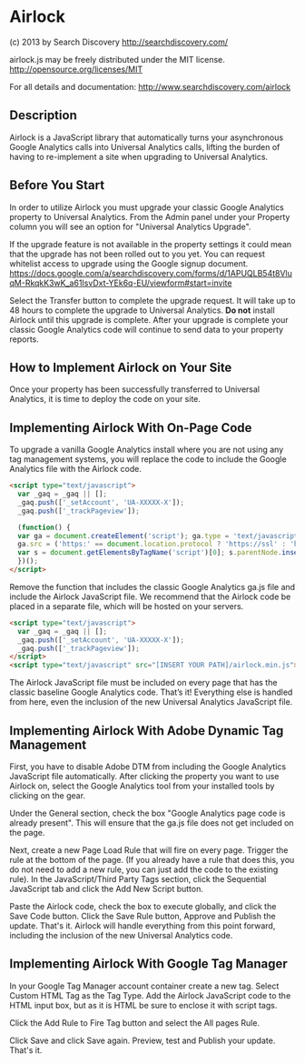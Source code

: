 # Airlock

(c) 2013 by Search Discovery <http://searchdiscovery.com/>

airlock.js may be freely distributed under the MIT license. http://opensource.org/licenses/MIT

For all details and documentation: http://www.searchdiscovery.com/airlock

## Description
Airlock is a JavaScript library that automatically turns your asynchronous Google Analytics calls into Universal Analytics calls, lifting the burden of having to re-implement a site when upgrading to Universal Analytics.

## Before You Start

In order to utilize Airlock you must upgrade your classic Google Analytics property to Universal Analytics. From the Admin panel under your Property column you will see an option for "Universal Analytics Upgrade".

If the upgrade feature is not available in the property settings it could mean that the upgrade has not been rolled out to you yet. You can request whitelist access to upgrade using the Google signup document. https://docs.google.com/a/searchdiscovery.com/forms/d/1APUQLB54t8VluqM-RkqkK3wK_a61IsvDxt-YEk6q-EU/viewform#start=invite

Select the Transfer button to complete the upgrade request. It will take up to 48 hours to complete the upgrade to Universal Analytics. **Do not** install Airlock until
this upgrade is complete. After your upgrade is complete your classic Google
Analytics code will continue to send data to your property reports.

## How to Implement Airlock on Your Site
Once your property has been successfully transferred to Universal Analytics, it is time to deploy the code on your site.

## Implementing Airlock With On-Page Code
To upgrade a vanilla Google Analytics install where you are not using any tag management systems, you will replace the code to include the Google Analytics file with the Airlock code.

```html
<script type="text/javascript">
  var _gaq = _gaq || [];
  _gaq.push(['_setAccount', 'UA-XXXXX-X']);
  _gaq.push(['_trackPageview']);

  (function() {
  var ga = document.createElement('script'); ga.type = 'text/javascript'; ga.async = true;
  ga.src = ('https:' == document.location.protocol ? 'https://ssl' : 'http://www') + '.google-analytics.com/ga.js';
  var s = document.getElementsByTagName('script')[0]; s.parentNode.insertBefore(ga, s);
  })();
</script>
```

Remove the function that includes the classic Google Analytics ga.js file and include the Airlock JavaScript file. We recommend that the Airlock code be placed in a separate file, which will be hosted on your servers.

```html
<script type="text/javascript">
  var _gaq = _gaq || [];
  _gaq.push(['_setAccount', 'UA-XXXXX-X']);
  _gaq.push(['_trackPageview']);
</script>
<script type="text/javascript" src="[INSERT YOUR PATH]/airlock.min.js"></script>
```
The Airlock JavaScript file must be included on every page that has the classic
baseline Google Analytics code. That’s it! Everything else is handled from here,
even the inclusion of the new Universal Analytics JavaScript file.

## Implementing Airlock With Adobe Dynamic Tag Management
First, you have to disable Adobe DTM from including the Google Analytics
JavaScript file automatically. After clicking the property you want to use Airlock
on, select the Google Analytics tool from your installed tools by clicking on the
gear.

Under the General section, check the box "Google Analytics page code is already present". This will ensure that the ga.js file does not get included on the page.


Next, create a new Page Load Rule that will fire on every page. Trigger the rule
at the bottom of the page. (If you already have a rule that does this, you do not
need to add a new rule, you can just add the code to the existing rule). In the
JavaScript/Third Party Tags section, click the Sequential JavaScript tab and click
the Add New Script button.

Paste the Airlock code, check the box to execute globally, and click the Save
Code button. Click the Save Rule button, Approve and Publish the update. That's it. Airlock will handle everything from this point forward, including the inclusion of the new Universal Analytics code.

## Implementing Airlock With Google Tag Manager
In your Google Tag Manager account container create a new tag. Select Custom HTML Tag as the Tag Type. Add the Airlock JavaScript code to the HTML input box, but as it is HTML be sure to enclose it with script tags.

Click the Add Rule to Fire Tag button and select the All pages Rule.

Click Save and click Save again. Preview, test and Publish your update. That's it.
